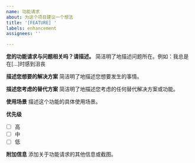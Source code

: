 ```yaml
---
name: 功能请求
about: 为这个项目建议一个想法
title: '[FEATURE] '
labels: enhancement
assignees: ''

---
```


**您的功能请求与问题相关吗？请描述。**
简洁明了地描述问题所在。例如：我总是在[...]时感到沮丧

**描述您想要的解决方案**
简洁明了地描述您想要发生的事情。

**描述您考虑的替代方案**
简洁明了地描述您考虑的任何替代解决方案或功能。

**使用场景**
描述这个功能的具体使用场景。

**优先级**
- [ ] 高
- [ ] 中  
- [ ] 低

**附加信息**
添加关于功能请求的其他信息或截图。
